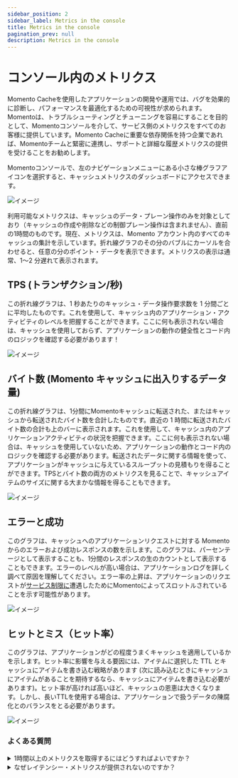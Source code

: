 ```yaml
---
sidebar_position: 2
sidebar_label: Metrics in the console
title: Metrics in the console
pagination_prev: null
description: Metrics in the console
---
```


# コンソール内のメトリクス

Momento Cacheを使用したアプリケーションの開発や運用では、バグを効果的に診断し、パフォーマンスを最適化するための可視性が求められます。Momentoは、トラブルシューティングとチューニングを容易にすることを目的として、Momentoコンソールを介して、サービス側のメトリクスをすべてのお客様に提供しています。Momento Cacheに重要な依存関係を持つ企業であれば、Momentoチームと緊密に連携し、サポートと詳細な履歴メトリクスの提供を受けることをお勧めします。

Momentoコンソールで、左のナビゲーションメニューにある小さな棒グラフアイコンを選択すると、キャッシュメトリクスのダッシュボードにアクセスできます。

![イメージ](@site/static/img/metrics_select.png)

利用可能なメトリクスは、キャッシュのデータ・プレーン操作のみを対象としており（キャッシュの作成や削除などの制御プレーン操作は含まれません）、直前の1時間のものです。現在、メトリクスは、Momento アカウント内のすべてのキャッシュの集計を示しています。折れ線グラフのその分のバブルにカーソルを合わせると、任意の分のポイント・データを表示できます。メトリクスの表示は通常、1～2 分遅れて表示されます。

## TPS (トランザクション/秒)

この折れ線グラフは、1 秒あたりのキャッシュ・データ操作要求数を 1 分間ごとに平均したものです。これを使用して、キャッシュ内のアプリケーション・アクティビティのレベルを把握することができます。ここに何も表示されない場合は、キャッシュを使用しておらず、アプリケーションの動作の健全性とコード内のロジックを確認する必要があります！

![イメージ](@site/static/img/metrics_tps.png)

## バイト数 (Momento キャッシュに出入りするデータ量)

この折れ線グラフは、1分間にMomentoキャッシュに転送された、またはキャッシュから転送されたバイト数を合計したものです。直近の 1 時間に転送されたバイト数の合計も上のバーに表示されます。これを使用して、キャッシュ内のアプリケーションアクティビティの状況を把握できます。ここに何も表示されない場合は、キャッシュを使用していないため、アプリケーションの動作とコード内のロジックを確認する必要があります。転送されたデータに関する情報を使って、アプリケーションがキャッシュに与えているスループットの見積もりを得ることができます。TPSとバイト数の両方のメトリクスを見ることで、キャッシュアイテムのサイズに関する大まかな情報を得ることもできます。

![イメージ](@site/static/img/metrics_bytecount.png)

## エラーと成功

このグラフは、キャッシュへのアプリケーションリクエストに対する Momento からのエラーおよび成功レスポンスの数を示します。このグラフは、パーセンテージとして表示することも、1分間のレスポンスの生のカウントとして表示することもできます。エラーのレベルが高い場合は、アプリケーションログを詳しく調べて原因を理解してください。エラー率の上昇は、アプリケーションのリクエストが[サービス制限に](./limits)遭遇したためにMomentoによってスロットルされていることを示す可能性があります。

![イメージ](@site/static/img/metrics_success-error.png)

## ヒットとミス（ヒット率）

このグラフは、アプリケーションがどの程度うまくキャッシュを適用しているかを示します。ヒット率に影響を与える要因には、アイテムに選択した TTL とキャッシュにアイテムを書き込む戦略があります (次に読み込むときにキャッシュにアイテムがあることを期待するなら、キャッシュにアイテムを書き込む必要があります)。ヒット率が高ければ高いほど、キャッシュの恩恵は大きくなります。しかし、長いTTLを使用する場合は、アプリケーションで扱うデータの陳腐化とのバランスをとる必要があります。

![イメージ](@site/static/img/metrics_hit-miss.png)

### よくある質問

<details>
<summary>1時間以上のメトリクスを取得するにはどうすればよいですか？</summary>
本番環境では、Momento チームと提携してサポートを受けることをお勧めします。これには、詳細なメトリクスを観測可能なツール（現在は CloudWatch ですが、今後オプションが追加される予定です）に公開することも含まれます。詳細なメトリクスの配信が可能になれば、運用基準に従ってアラームやダッシュボードを構築できます。
</details>

<details>
<summary>なぜレイテンシー・メトリクスが提供されないのですか？</summary>
Momentoが測定できるのは、サービス内部（リクエストルーターとストレージノード間）のトラフィックに関連するレイテンシーだけです。これは、全体的なレイテンシーの話や、ユーザーが受けている体験について、より多くのことを物語っています。また、カナリアを使って、ネットワーク上のどこか遠くにいるエンドユーザーが経験するレイテンシーをテストし、報告することを検討することもできます。
<br></br>
<br></br>
CloudWatchに詳細なメトリクスを配信しているお客様には、パーセンタイル付きのレイテンシ・メトリクスが提供されます。これをクライアント側のレイテンシやカナリア・レイテンシと比較して使用することで、ユーザー・エクスペリエンスの問題がMomentoキャッシュに関連しているのか、あるいは根本的な原因や解決策を他の場所に求める必要があるのかを迅速に判断することができます。
</details>
